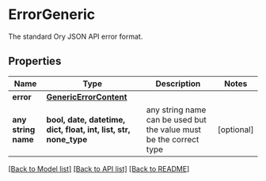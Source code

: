 # ErrorGeneric

The standard Ory JSON API error format.

## Properties
Name | Type | Description | Notes
------------ | ------------- | ------------- | -------------
**error** | [**GenericErrorContent**](GenericErrorContent.md) |  | 
**any string name** | **bool, date, datetime, dict, float, int, list, str, none_type** | any string name can be used but the value must be the correct type | [optional]

[[Back to Model list]](../README.md#documentation-for-models) [[Back to API list]](../README.md#documentation-for-api-endpoints) [[Back to README]](../README.md)


